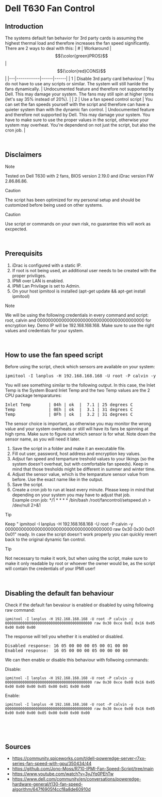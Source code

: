 # Dell T630 Fan Control

## Introduction
The systems default fan behavior for 3rd party cards is assuming the highest thermal load and therefore increases the fan speed significantly. There are 2 ways to deal with this:
| # | Workaround | $${\color{green}PROS}$$ | $${\color{red}CONS}$$ |
|---|------------|------|------|
| 1 | Disable 3rd party card behaviour | You do not have to use any scripts or similar. The system will still hanlde the fans dynamically. | Undocumented feature and therefore not supported by Dell. This may damage your system. The fans may still spin at  higher rpms (let's say 35% instead of 20%). |
| 2 | Use a fan speed control script   | You can set the fan speeds yourself with the script and therefore can have a quieter system than with the dynamic fan control. | Undocumented feature and therefore not supported by Dell. This may damage your system. You have to make sure to use the proper values in the script, otherwise your system may overheat. You're dependend on not just the script, but also the cron job.     |



 &nbsp; 
  &nbsp; &nbsp;
   &nbsp;

## Disclaimers
> [!NOTE]
> Tested on Dell T630 with 2 fans, BIOS version 2.19.0 and iDrac version FW 2.86.86.86.

> [!CAUTION]
> The script has been optimized for my personal setup and should be customized before being used on other systems.

> [!CAUTION]
> Use script or commands on your own risk, no guarantee this will work as excpected.

 &nbsp; 
  &nbsp; &nbsp;
   &nbsp;

## Prerequisits
1) iDrac is configured with a static IP.
2) If root is not being used, an additional user needs to be created with the proper priviliges.
3) IPMI over LAN is enabled.
4) IPMI Lan Privilage is set to Admin.
6) On your host ipmitool is installed (apt-get update && apt-get install ipmitool)

> [!NOTE]
> We will be using the following credentials in every command and script: root, calvin and 0000000000000000000000000000000000000000 for encryption key. Demo IP will be 192.168.168.168. Make sure to use the right values and credentials for your system.

 
 &nbsp; 
  &nbsp; &nbsp;
   &nbsp;

## How to use the fan speed script
Before using the script, check which sensors are available on your system: 
<pre>ipmitool -I lanplus -H 192.168.168.168 -U root -P calvin -y 0000000000000000000000000000000000000000 sdr type temperature</pre>
You will see something similar to the following output. In this case, the Inlet Temp is the System Board Inlet Temp and the two Temp values are the 2 CPU package temparatures:
<pre>
Inlet Temp       | 04h | ok  |  7.1 | 25 degrees C
Temp             | 0Eh | ok  |  3.1 | 31 degrees C
Temp             | 0Fh | ok  |  3.2 | 31 degrees C
</pre>
The sensor choice is important, as otherwise you may monitor the wrong value and your system overheats or still will have its fans be spinning at high rpms. Make sure to figure out which sensor is for what. Note down the sensor name, as you will need it later.

1) Save the script in a folder and make it an executable file.
2) Fill out user, password, host address and encryption key values.
3) Adjsut fan speed and temparture treshold values to your likings (so the system doesn't overheat, but with comfortable fan speeds). Keep in mind that those tresholds might be different in summer and winter time.
4) Adjust the sensor value, which is the temparature sensor value from before. Use the exact name like in the output.
5) Save the script.
6) Create a cron job to run at least every minute. Please keep in mind that depending on your system you may have to adjust that job.\
   Example cron job: */1 * * * * /bin/bash /root/fancontrol/setspeed.sh > /dev/null 2>&1


> [!TIP]
> Keep " ipmitool -I lanplus -H 192.168.168.168 -U root -P calvin -y 0000000000000000000000000000000000000000 raw 0x30 0x30 0x01 0x01" ready. In case the script doesn't work properly you can quickly revert back to the original dynamic fan control.

> [!TIP]
> Not necessary to make it work, but when using the script, make sure to make it only readable by root or whoever the owner would be, as the script will contain the credentials of your IPMI user!

 &nbsp; 
  &nbsp; &nbsp;
   &nbsp;

## Disabling the default fan behaviour
Check if the default fan bevaiour is enabled or disabled by using following raw command:
```
ipmitool -I lanplus -H 192.168.168.168 -U root -P calvin -y 0000000000000000000000000000000000000000 raw 0x30 0xce 0x01 0x16 0x05 0x00 0x00 0x00
```

The response will tell you whether it is enabled or disabled.
<pre>
Disabled response: 16 05 00 00 00 05 00 01 00 00
Enabled response:  ﻿16 05 00 00 00 05 00 00 00 00
</pre>

We can then enable or disable this behaviour with follwoing commands:

Disable: 
```
ipmitool -I lanplus -H 192.168.168.168 -U root -P calvin -y 0000000000000000000000000000000000000000 raw 0x30 0xce 0x00 0x16 0x05 0x00 0x00 0x00 0x05 0x00 0x01 0x00 0x00
```
Enable:
```
ipmitool -I lanplus -H 192.168.168.168 -U root -P calvin -y 0000000000000000000000000000000000000000 raw 0x30 0xce 0x00 0x16 0x05 0x00 0x00 0x00 0x05 0x00 0x00 0x00 0x00
```


 &nbsp; 
  &nbsp; &nbsp;
   &nbsp;

 &nbsp; 
  &nbsp; &nbsp;
   &nbsp;

## Sources
- https://community.spiceworks.com/t/dell-poweredge-server-r7xx-series-fan-speed-with-gpu/350434/44
- https://github.com/Jono-Moss/R710-IPMI-Fan-Speed-Script/tree/main
- https://www.youtube.com/watch?v=3yJYq0PEhTw
- https://www.dell.com/community/en/conversations/poweredge-hardware-general/t130-fan-speed-algorithm/647f6905f4ccf8a8de60910d
